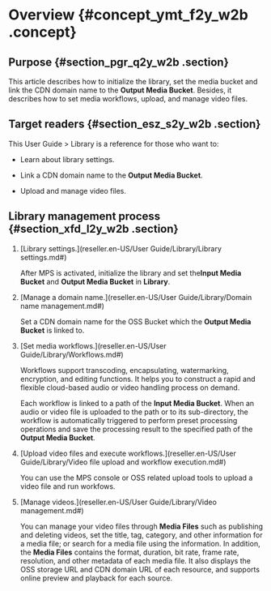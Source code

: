 # Overview {#concept_ymt_f2y_w2b .concept}

## Purpose {#section_pgr_q2y_w2b .section}

This article describes how to initialize the library, set the media bucket and link the CDN domain name to the **Output Media Bucket**. Besides, it describes how to set media workflows, upload, and manage video files.

## Target readers {#section_esz_s2y_w2b .section}

This User Guide \> Library is a reference for those who want to:

-   Learn about library settings.

-   Link a CDN domain name to the **Output Media Bucket**.

-   Upload and manage video files.


## Library management process {#section_xfd_l2y_w2b .section}

1.  [Library settings.](reseller.en-US/User Guide/Library/Library settings.md#)

    After MPS is activated, initialize the library and set the**Input Media Bucket** and **Output Media Bucket** in **Library**.

2.  [Manage a domain name.](reseller.en-US/User Guide/Library/Domain name management.md#)

    Set a CDN domain name for the OSS Bucket which the **Output Media Bucket** is linked to.

3.  [Set media workflows.](reseller.en-US/User Guide/Library/Workflows.md#)

    Workflows support transcoding, encapsulating, watermarking, encryption, and editing functions. It helps you to construct a rapid and flexible cloud-based audio or video handling process on demand.

    Each workflow is linked to a path of the **Input Media Bucket**. When an audio or video file is uploaded to the path or to its sub-directory, the workflow is automatically triggered to perform preset processing operations and save the processing result to the specified path of the **Output Media Bucket**.

4.  [Upload video files and execute workflows.](reseller.en-US/User Guide/Library/Video file upload and workflow execution.md#)

    You can use the MPS console or OSS related upload tools to upload a video file and run workfows.

5.  [Manage videos.](reseller.en-US/User Guide/Library/Video management.md#)

    You can manage your video files through **Media Files** such as publishing and deleting videos, set the title, tag, category, and other information for a media file; or search for a media file using the information. In addition, the **Media Files** contains the format, duration, bit rate, frame rate, resolution, and other metadata of each media file. It also displays the OSS storage URL and CDN domain URL of each resource, and supports online preview and playback for each source.


